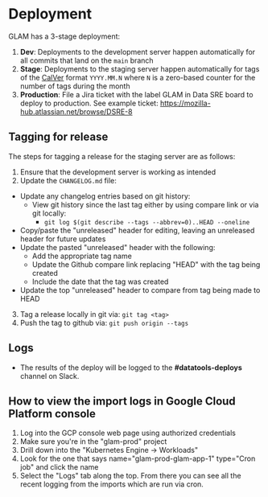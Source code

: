 # Deployment

GLAM has a 3-stage deployment:

1. **Dev**: Deployments to the development server happen automatically for all
   commits that land on the `main` branch
2. **Stage**: Deployments to the staging server happen automatically for tags of
   the [CalVer](http://calver.org/) format `YYYY.MM.N` where `N` is a zero-based
   counter for the number of tags during the month
3. **Production**: File a Jira ticket with the label GLAM in Data SRE board to
   deploy to production. See example ticket:
   https://mozilla-hub.atlassian.net/browse/DSRE-8

## Tagging for release

The steps for tagging a release for the staging server are as follows:

1. Ensure that the development server is working as intended
2. Update the `CHANGELOG.md` file:

- Update any changelog entries based on git history:
  - View git history since the last tag either by using compare link or via git
    locally:
    - `git log $(git describe --tags --abbrev=0)..HEAD --oneline`
- Copy/paste the "unreleased" header for editing, leaving an unreleased header
  for future updates
- Update the pasted "unreleased" header with the following:
  - Add the appropriate tag name
  - Update the Github compare link replacing "HEAD" with the tag being created
  - Include the date that the tag was created
- Update the top "unreleased" header to compare from tag being made to HEAD

3. Tag a release locally in git via: `git tag <tag>`
4. Push the tag to github via: `git push origin --tags`

## Logs

- The results of the deploy will be logged to the **#datatools-deploys** channel
  on Slack.

## How to view the import logs in Google Cloud Platform console

1. Log into the GCP console web page using authorized credentials
2. Make sure you're in the "glam-prod" project
3. Drill down into the "Kubernetes Engine -> Workloads"
4. Look for the one that says name="glam-prod-glam-app-1" type="Cron job" and
   click the name
5. Select the "Logs" tab along the top. From there you can see all the recent
   logging from the imports which are run via cron.
